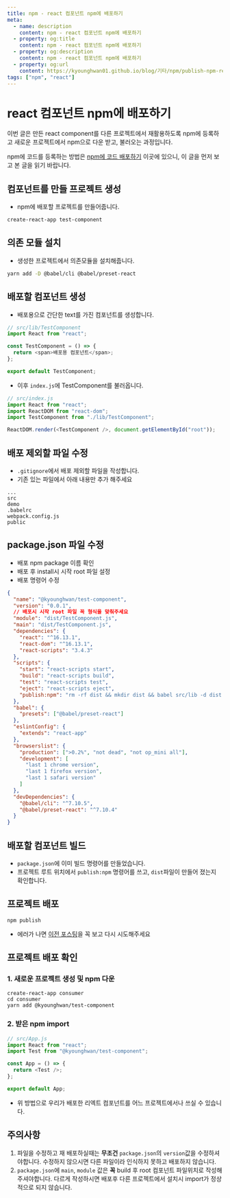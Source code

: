 ```yaml
---
title: npm - react 컴포넌트 npm에 배포하기
meta:
  - name: description
    content: npm - react 컴포넌트 npm에 배포하기
  - property: og:title
    content: npm - react 컴포넌트 npm에 배포하기
  - property: og:description
    content: npm - react 컴포넌트 npm에 배포하기
  - property: og:url
    content: https://kyounghwan01.github.io/blog/기타/npm/publish-npm-react-component/
tags: ["npm", "react"]
---
```


# react 컴포넌트 npm에 배포하기

이번 글은 만든 react component를 다른 프로젝트에서 재활용하도록 npm에 등록하고 새로운 프로젝트에서 npm으로 다운 받고, 불러오는 과정입니다.

npm에 코드를 등록하는 방법은 [npm에 코드 배포하기](https://kyounghwan01.github.io/blog/기타/make-npm/publish-npm/) 이곳에 있으니, 이 글을 먼저 보고 본 글을 읽기 바랍니다.

## 컴포넌트를 만들 프로젝트 생성

- npm에 배포할 프로젝트를 만들어줍니다.

```sh
create-react-app test-component
```

## 의존 모듈 설치

- 생성한 프로젝트에서 의존모듈을 설치해줍니다.

```sh
yarn add -D @babel/cli @babel/preset-react
```

## 배포할 컴포넌트 생성

- 배포용으로 간단한 text를 가진 컴포넌트를 생성합니다.

```js
// src/lib/TestComponent
import React from "react";

const TestComponent = () => {
  return <span>배포용 컴포넌트</span>;
};

export default TestComponent;
```

- 이후 `index.js`에 TestComponent를 불러옵니다.

```js
// src/index.js
import React from "react";
import ReactDOM from "react-dom";
import TestComponent from "./lib/TestComponent";

ReactDOM.render(<TestComponent />, document.getElementById("root"));
```

## 배포 제외할 파일 수정

- `.gitignore`에서 배포 제외할 파일을 작성합니다.
- 기존 있는 파일에서 아래 내용만 추가 해주세요

```
...
src
demo
.babelrc
webpack.config.js
public
```

## package.json 파일 수정

- 배포 npm package 이름 확인
- 배포 후 install시 시작 root 파일 설정
- 배포 명령어 수정

```json
{
  "name": "@kyounghwan/test-component",
  "version": "0.0.1",
  // 배포시 시작 root 파일 꼭 형식을 맞춰주세요
  "module": "dist/TestComponent.js",
  "main": "dist/TestComponent.js",
  "dependencies": {
    "react": "^16.13.1",
    "react-dom": "^16.13.1",
    "react-scripts": "3.4.3"
  },
  "scripts": {
    "start": "react-scripts start",
    "build": "react-scripts build",
    "test": "react-scripts test",
    "eject": "react-scripts eject",
    "publish:npm": "rm -rf dist && mkdir dist && babel src/lib -d dist --copy-files"
  },
  "babel": {
    "presets": ["@babel/preset-react"]
  },
  "eslintConfig": {
    "extends": "react-app"
  },
  "browserslist": {
    "production": [">0.2%", "not dead", "not op_mini all"],
    "development": [
      "last 1 chrome version",
      "last 1 firefox version",
      "last 1 safari version"
    ]
  },
  "devDependencies": {
    "@babel/cli": "^7.10.5",
    "@babel/preset-react": "^7.10.4"
  }
}
```

## 배포할 컴포넌트 빌드

- `package.json`에 이미 빌드 명령어를 만들었습니다.
- 프로젝트 루트 위치에서 `publish:npm` 명령어를 쓰고, `dist`파일이 만들어 졌는지 확인합니다.

## 프로젝트 배포

```
npm publish
```

- 에러가 나면 [이전 포스팅](https://kyounghwan01.github.io/blog/기타/make-npm/publish-npm/)을 꼭 보고 다시 시도해주세요

## 프로젝트 배포 확인

### 1. 새로운 프로젝트 생성 및 npm 다운

```
create-react-app consumer
cd consumer
yarn add @kyounghwan/test-component
```

### 2. 받은 npm import

```js
// src/App.js
import React from "react";
import Test from "@kyounghwan/test-component";

const App = () => {
  return <Test />;
};

export default App;
```

- 위 방법으로 우리가 배포한 리엑트 컴포넌트를 어느 프로젝트에서나 쓰실 수 있습니다.

## 주의사항

1. 파일을 수정하고 재 배포하실때는 **무조건** `package.json`의 `version`값을 수정하셔야합니다. 수정하지 않으시면 다른 파일이라 인식하지 못하고 배포하지 않습니다.
2. `package.json`에 `main`, `module` 값은 **꼭** build 후 root 컴포넌트 파일위치로 작성해주셔야합니다. 다르게 작성하시면 배포후 다른 프로젝트에서 설치시 import가 정상적으로 되지 않습니다.
